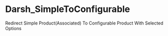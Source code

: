 # Darsh_SimpleToConfigurable
Redirect Simple Product(Associated) To Configurable Product With Selected Options
